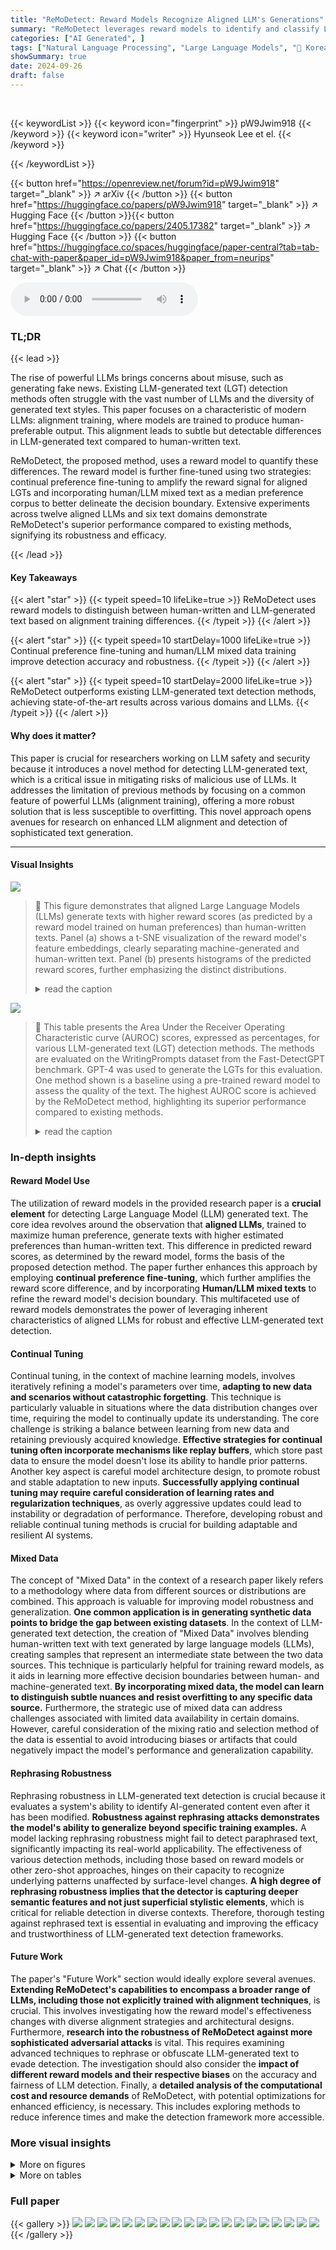 ```yaml
---
title: "ReMoDetect: Reward Models Recognize Aligned LLM's Generations"
summary: "ReMoDetect leverages reward models to identify and classify LLM-generated text. By using continual preference fine-tuning and incorporating human/LLM mixed text, ReMoDetect achieves state-of-the-art p..."
categories: ["AI Generated", ]
tags: ["Natural Language Processing", "Large Language Models", "🏢 Korea Advanced Institute of Science and Technology",]
showSummary: true
date: 2024-09-26
draft: false
---
```


<br>

{{< keywordList >}}
{{< keyword icon="fingerprint" >}} pW9Jwim918 {{< /keyword >}}
{{< keyword icon="writer" >}} Hyunseok Lee et el. {{< /keyword >}}
 
{{< /keywordList >}}

{{< button href="https://openreview.net/forum?id=pW9Jwim918" target="_blank" >}}
↗ arXiv
{{< /button >}}
{{< button href="https://huggingface.co/papers/pW9Jwim918" target="_blank" >}}
↗ Hugging Face
{{< /button >}}{{< button href="https://huggingface.co/papers/2405.17382" target="_blank" >}}
↗ Hugging Face
{{< /button >}}
{{< button href="https://huggingface.co/spaces/huggingface/paper-central?tab=tab-chat-with-paper&paper_id=pW9Jwim918&paper_from=neurips" target="_blank" >}}
↗ Chat
{{< /button >}}




<audio controls>
    <source src="https://ai-paper-reviewer.com/pW9Jwim918/podcast.wav" type="audio/wav">
    Your browser does not support the audio element.
</audio>


### TL;DR


{{< lead >}}

The rise of powerful LLMs brings concerns about misuse, such as generating fake news. Existing LLM-generated text (LGT) detection methods often struggle with the vast number of LLMs and the diversity of generated text styles.  This paper focuses on a characteristic of modern LLMs: alignment training, where models are trained to produce human-preferable output.  This alignment leads to subtle but detectable differences in LLM-generated text compared to human-written text. 

ReMoDetect, the proposed method, uses a reward model to quantify these differences. The reward model is further fine-tuned using two strategies: continual preference fine-tuning to amplify the reward signal for aligned LGTs and incorporating human/LLM mixed text as a median preference corpus to better delineate the decision boundary. Extensive experiments across twelve aligned LLMs and six text domains demonstrate ReMoDetect's superior performance compared to existing methods, signifying its robustness and efficacy.

{{< /lead >}}


#### Key Takeaways

{{< alert "star" >}}
{{< typeit speed=10 lifeLike=true >}} ReMoDetect uses reward models to distinguish between human-written and LLM-generated text based on alignment training differences. {{< /typeit >}}
{{< /alert >}}

{{< alert "star" >}}
{{< typeit speed=10 startDelay=1000 lifeLike=true >}} Continual preference fine-tuning and human/LLM mixed data training improve detection accuracy and robustness. {{< /typeit >}}
{{< /alert >}}

{{< alert "star" >}}
{{< typeit speed=10 startDelay=2000 lifeLike=true >}} ReMoDetect outperforms existing LLM-generated text detection methods, achieving state-of-the-art results across various domains and LLMs. {{< /typeit >}}
{{< /alert >}}

#### Why does it matter?
This paper is crucial for researchers working on LLM safety and security because it introduces a novel method for detecting LLM-generated text, which is a critical issue in mitigating risks of malicious use of LLMs.  It addresses the limitation of previous methods by focusing on a common feature of powerful LLMs (alignment training), offering a more robust solution that is less susceptible to overfitting. This novel approach opens avenues for research on enhanced LLM alignment and detection of sophisticated text generation. 

------
#### Visual Insights



![](https://ai-paper-reviewer.com/pW9Jwim918/figures_1_1.jpg)

> 🔼 This figure demonstrates that aligned Large Language Models (LLMs) generate texts with higher reward scores (as predicted by a reward model trained on human preferences) than human-written texts.  Panel (a) shows a t-SNE visualization of the reward model's feature embeddings, clearly separating machine-generated and human-written text. Panel (b) presents histograms of the predicted reward scores, further emphasizing the distinct distributions.
> <details>
> <summary>read the caption</summary>
> Figure 1: Motivation: Aligned LGTs and human-written texts are easily distinguishable by using the reward model. We visualize the (a) t-SNE of the reward model's final feature and the (b) histogram of the predicted reward score. Here, 'Machine' indicates the text generated by GPT3.5/GPT4 Turbo, Llama3-70B, and Claude on the Reuters domain.
> </details>





![](https://ai-paper-reviewer.com/pW9Jwim918/tables_1_1.jpg)

> 🔼 This table presents the Area Under the Receiver Operating Characteristic curve (AUROC) scores, expressed as percentages, for various LLM-generated text (LGT) detection methods.  The methods are evaluated on the WritingPrompts dataset from the Fast-DetectGPT benchmark.  GPT-4 was used to generate the LGTs for this evaluation. One method shown is a baseline using a pre-trained reward model to assess the quality of the text. The highest AUROC score is achieved by the ReMoDetect method, highlighting its superior performance compared to existing methods.
> <details>
> <summary>read the caption</summary>
> Table 1: AUROC (%) of LLM-generated text detection methods on WritingPrompts from the Fast-DetectGPT benchmark, where GPT4 is used for text generation. 'Reward model' indicates the detection using the reward score of the pre-trained reward model. The bold denotes the best result.
> </details>





### In-depth insights


#### Reward Model Use
The utilization of reward models in the provided research paper is a **crucial element** for detecting Large Language Model (LLM) generated text. The core idea revolves around the observation that **aligned LLMs**, trained to maximize human preference, generate texts with higher estimated preferences than human-written text.  This difference in predicted reward scores, as determined by the reward model, forms the basis of the proposed detection method. The paper further enhances this approach by employing **continual preference fine-tuning**, which further amplifies the reward score difference, and by incorporating **Human/LLM mixed texts** to refine the reward model's decision boundary.  This multifaceted use of reward models demonstrates the power of leveraging inherent characteristics of aligned LLMs for robust and effective LLM-generated text detection.

#### Continual Tuning
Continual tuning, in the context of machine learning models, involves iteratively refining a model's parameters over time, **adapting to new data and scenarios without catastrophic forgetting**.  This technique is particularly valuable in situations where the data distribution changes over time, requiring the model to continually update its understanding.  The core challenge is striking a balance between learning from new data and retaining previously acquired knowledge.  **Effective strategies for continual tuning often incorporate mechanisms like replay buffers**, which store past data to ensure the model doesn't lose its ability to handle prior patterns.  Another key aspect is careful model architecture design, to promote robust and stable adaptation to new inputs.  **Successfully applying continual tuning may require careful consideration of learning rates and regularization techniques**, as overly aggressive updates could lead to instability or degradation of performance.  Therefore, developing robust and reliable continual tuning methods is crucial for building adaptable and resilient AI systems.

#### Mixed Data
The concept of "Mixed Data" in the context of a research paper likely refers to a methodology where data from different sources or distributions are combined.  This approach is valuable for improving model robustness and generalization. **One common application is in generating synthetic data points to bridge the gap between existing datasets**. In the context of LLM-generated text detection, the creation of "Mixed Data" involves blending human-written text with text generated by large language models (LLMs), creating samples that represent an intermediate state between the two data sources. This technique is particularly helpful for training reward models, as it aids in learning more effective decision boundaries between human- and machine-generated text. **By incorporating mixed data, the model can learn to distinguish subtle nuances and resist overfitting to any specific data source.**  Furthermore, the strategic use of mixed data can address challenges associated with limited data availability in certain domains.  However, careful consideration of the mixing ratio and selection method of the data is essential to avoid introducing biases or artifacts that could negatively impact the model's performance and generalization capability.

#### Rephrasing Robustness
Rephrasing robustness in LLM-generated text detection is crucial because it evaluates a system's ability to identify AI-generated content even after it has been modified.  **Robustness against rephrasing attacks demonstrates the model's ability to generalize beyond specific training examples.**  A model lacking rephrasing robustness might fail to detect paraphrased text, significantly impacting its real-world applicability.  The effectiveness of various detection methods, including those based on reward models or other zero-shot approaches, hinges on their capacity to recognize underlying patterns unaffected by surface-level changes.  **A high degree of rephrasing robustness implies that the detector is capturing deeper semantic features and not just superficial stylistic elements**, which is critical for reliable detection in diverse contexts.  Therefore, thorough testing against rephrased text is essential in evaluating and improving the efficacy and trustworthiness of LLM-generated text detection frameworks.

#### Future Work
The paper's "Future Work" section would ideally explore several avenues.  **Extending ReMoDetect's capabilities to encompass a broader range of LLMs, including those not explicitly trained with alignment techniques**, is crucial.  This involves investigating how the reward model's effectiveness changes with diverse alignment strategies and architectural designs.  Furthermore, **research into the robustness of ReMoDetect against more sophisticated adversarial attacks** is vital.  This requires examining advanced techniques to rephrase or obfuscate LLM-generated text to evade detection.   The investigation should also consider the **impact of different reward models and their respective biases** on the accuracy and fairness of LLM detection.  Finally, a **detailed analysis of the computational cost and resource demands** of ReMoDetect, with potential optimizations for enhanced efficiency, is necessary.  This includes exploring methods to reduce inference times and make the detection framework more accessible.


### More visual insights

<details>
<summary>More on figures
</summary>


![](https://ai-paper-reviewer.com/pW9Jwim918/figures_3_1.jpg)

> 🔼 This figure illustrates the ReMoDetect framework.  It shows how the reward model is continually fine-tuned to distinguish between human-written text and LLM-generated text, using a replay buffer to avoid overfitting and incorporating human/LLM mixed text for improved boundary learning.
> <details>
> <summary>read the caption</summary>
> Figure 2: Overview of Reward Model based LLM Generated Text Detection (ReMoDetect): We continually fine-tune the reward model rφ to prefer aligned LLM-generated responses YLM even further while preventing the overfitting by using the replay technique: (xbuf, ybuf) is the replay buffer and rφ0 is the initial reward model. Moreover, we generate a human/LLM mixed text YMIX by partially rephrasing the human response YHU using the aligned LLM, which serves as a median preference data compared to YLM and YHU, i.e., YLM > YMIX > YHU | x, to improve the reward model's detection ability.
> </details>



![](https://ai-paper-reviewer.com/pW9Jwim918/figures_3_2.jpg)

> 🔼 This figure illustrates the ReMoDetect framework.  It shows how the reward model is continually fine-tuned to better distinguish between human-written text and LLM-generated text.  A key aspect is the use of a 'replay buffer' to prevent overfitting, and the generation of mixed human/LLM texts to help the model learn the decision boundary more effectively. The process starts with an initial reward model and then iteratively refines it using two training components: continual preference tuning with replay and reward modeling with mixed responses.
> <details>
> <summary>read the caption</summary>
> Figure 2: Overview of Reward Model based LLM Generated Text Detection (ReMoDetect): We continually fine-tune the reward model rθ to prefer aligned LLM-generated responses YLM even further while preventing the overfitting by using the replay technique: (xbuf, ybuf) is the replay buffer and rθ0 is the initial reward model. Moreover, we generate a human/LLM mixed text YMIX by partially rephrasing the human response YHU using the aligned LLM, which serves as a median preference data compared to YLM and YHU, i.e., YLM > YMIX > YHU | x, to improve the reward model's detection ability.
> </details>



![](https://ai-paper-reviewer.com/pW9Jwim918/figures_6_1.jpg)

> 🔼 This figure demonstrates that aligned Large Language Model (LLM) generated texts (LGTs) are easily distinguishable from human-written texts using a reward model.  Panel (a) shows a t-distributed stochastic neighbor embedding (t-SNE) plot of the reward model's final feature vector, clearly separating LLM-generated and human-written texts. Panel (b) presents a histogram of the reward scores, highlighting the distinct distributions between the two text types.  The results suggest that the reward model effectively captures a difference in text characteristics introduced by alignment training in LLMs.
> <details>
> <summary>read the caption</summary>
> Figure 1: Motivation: Aligned LGTs and human-written texts are easily distinguishable by using the reward model. We visualize the (a) t-SNE of the reward model's final feature and the (b) histogram of the predicted reward score. Here, 'Machine' indicates the text generated by GPT3.5/GPT4 Turbo, Llama3-70B, and Claude on the Reuters domain.
> </details>



![](https://ai-paper-reviewer.com/pW9Jwim918/figures_6_2.jpg)

> 🔼 This figure visualizes the predicted reward scores given by three different reward models (Gemma 2B, Gemma 7B, and Llama3 8B) for both human-written texts and machine-generated texts (GPT4 Turbo and Claude3 Opus) on the WritingPrompts-small dataset.  It shows how the reward models distinguish between human and machine-generated text based on the predicted reward score distribution.
> <details>
> <summary>read the caption</summary>
> Figure 4: Predicted reward distribution of human-written texts and LGTs on three different reward models (RMs), including (a) Gemma 2B (b) Gemma 7B, and (c) Llama3 8B. 'Machine' denotes GPT4 Turbo and Claude3 Opus generated texts. We use WritingPrompts-small as the text domain.
> </details>



![](https://ai-paper-reviewer.com/pW9Jwim918/figures_7_1.jpg)

> 🔼 This figure visualizes the reward distribution predicted by the reward model before and after training with the proposed continual preference tuning method.  The 'before' plot shows the initial distribution where LLM-generated texts (Machine) have slightly higher reward scores than human-written texts.  The 'after' plot illustrates how the training shifts the distribution, significantly separating LLM-generated texts with substantially higher reward scores compared to human-written texts.  This separation is crucial for accurate LLM-generated text detection.
> <details>
> <summary>read the caption</summary>
> Figure 5: Predicted reward distribution of human-written texts and LGTs (a) 'Before' and (b) 'After' training the reward model with Eq (2). “Machine' denotes GPT4-Turbo generated texts on Eassy domain.
> </details>



![](https://ai-paper-reviewer.com/pW9Jwim918/figures_8_1.jpg)

> 🔼 This figure shows the average AUROC scores for different LLM-generated text (LGT) detection methods across varying lengths of input text.  The x-axis represents the number of words in the input text, increasing in increments of 30. The y-axis represents the AUROC score, a measure of the detector's performance.  Two different LLMs are tested: GPT4 Turbo and Claude3 Opus. The figure visually demonstrates the robustness of the proposed method (Ours) compared to other methods like Log-likelihood, LRR, DetectGPT, and Fast-DetectGPT, especially with shorter response lengths.
> <details>
> <summary>read the caption</summary>
> Figure 6: Average AUROC (%) of various LGT detection methods on various input response lengths by monotonically increasing 30 words each. We consider three text domains from the Fast-DetectGPT benchmark and two aligned LLM, including (a) GPT4 Turbo and (b) Claude3 Opus.
> </details>



![](https://ai-paper-reviewer.com/pW9Jwim918/figures_13_1.jpg)

> 🔼 This figure shows that reward models can easily distinguish between texts generated by large language models (LLMs) and human-written texts.  Panel (a) uses t-SNE to visualize the separation of aligned LLM-generated texts from human-written texts based on reward model features. Panel (b) shows a histogram illustrating the difference in the reward score distributions between human and machine-generated texts.
> <details>
> <summary>read the caption</summary>
> Figure 1: Motivation: Aligned LGTs and human-written texts are easily distinguishable by using the reward model. We visualize the (a) t-SNE of the reward model's final feature and the (b) histogram of the predicted reward score. Here, 'Machine' indicates the text generated by GPT3.5/GPT4 Turbo, Llama3-70B, and Claude on the Reuters domain.
> </details>



![](https://ai-paper-reviewer.com/pW9Jwim918/figures_18_1.jpg)

> 🔼 This figure demonstrates the effectiveness of reward models in distinguishing between human-written text and text generated by large language models (LLMs).  Panel (a) shows a t-distributed stochastic neighbor embedding (t-SNE) plot visualizing the separation of human-written text and LLM-generated text based on their reward scores. Panel (b) presents a histogram comparing the distribution of predicted reward scores for both human-written and LLM-generated text, showcasing a clear distinction between the two distributions. The results support the main finding that aligned LLMs (trained to maximize human preferences) produce text with reward scores even higher than human-written texts, making them easier to detect using the reward model.
> <details>
> <summary>read the caption</summary>
> Figure 1: Motivation: Aligned LGTs and human-written texts are easily distinguishable by using the reward model. We visualize the (a) t-SNE of the reward model’s final feature and the (b) histogram of the predicted reward score. Here, ‘Machine’ indicates the text generated by GPT3.5/GPT4 Turbo, Llama3-70B, and Claude on the Reuters domain.
> </details>



![](https://ai-paper-reviewer.com/pW9Jwim918/figures_18_2.jpg)

> 🔼 This figure shows that reward models can easily distinguish between texts generated by large language models (LLMs) and human-written texts.  The t-SNE plot (a) visualizes the separation of LLM-generated and human-written texts in a feature space learned by a reward model, while the histogram (b) shows the distribution of predicted reward scores for each type of text, clearly indicating a difference in their distributions.
> <details>
> <summary>read the caption</summary>
> Figure 1: Motivation: Aligned LGTs and human-written texts are easily distinguishable by using the reward model. We visualize the (a) t-SNE of the reward model's final feature and the (b) histogram of the predicted reward score. Here, 'Machine' indicates the text generated by GPT3.5/GPT4 Turbo, Llama3-70B, and Claude on the Reuters domain.
> </details>



![](https://ai-paper-reviewer.com/pW9Jwim918/figures_18_3.jpg)

> 🔼 This figure demonstrates the effectiveness of reward models in distinguishing between aligned LLM-generated texts (LGTs) and human-written texts.  Panel (a) shows a t-SNE visualization of the reward model's feature embeddings, clearly separating machine-generated text from human-written text. Panel (b) displays a histogram of the predicted reward scores, further highlighting the distinct distributions of these two text types. This separation is crucial for the LGT detection method proposed in the paper.
> <details>
> <summary>read the caption</summary>
> Figure 1: Motivation: Aligned LGTs and human-written texts are easily distinguishable by using the reward model. We visualize the (a) t-SNE of the reward model's final feature and the (b) histogram of the predicted reward score. Here, 'Machine' indicates the text generated by GPT3.5/GPT4 Turbo, Llama3-70B, and Claude on the Reuters domain.
> </details>



![](https://ai-paper-reviewer.com/pW9Jwim918/figures_18_4.jpg)

> 🔼 The figure demonstrates that aligned Large Language Model (LLM) generated texts (LGTs) and human-written texts have different reward scores, as predicted by a reward model trained to assess human preferences.  The t-SNE plot (a) visually separates LLM generated texts from human-written ones in a 2-dimensional space, while the histogram (b) shows the reward scores for both LLM-generated and human-written texts, exhibiting a clear separation in the distribution. This motivates the use of the reward model for detecting LLM-generated texts.
> <details>
> <summary>read the caption</summary>
> Figure 1: Motivation: Aligned LGTs and human-written texts are easily distinguishable by using the reward model. We visualize the (a) t-SNE of the reward model's final feature and the (b) histogram of the predicted reward score. Here, 'Machine' indicates the text generated by GPT3.5/GPT4 Turbo, Llama3-70B, and Claude on the Reuters domain.
> </details>



</details>




<details>
<summary>More on tables
</summary>


![](https://ai-paper-reviewer.com/pW9Jwim918/tables_5_1.jpg)
> 🔼 This table presents the Area Under the Receiver Operating Characteristic Curve (AUROC) scores for several LLM-generated text (LGT) detection methods.  It compares the performance of these methods across two benchmark datasets: Fast-DetectGPT and MGTBench.  The results are broken down by LLM model used to generate the text (GPT3.5 Turbo, GPT4, etc.) and by the specific text domain (PubMed, XSum, etc.). The bold values represent the best AUROC score for each combination.
> <details>
> <summary>read the caption</summary>
> Table 2: AUROC (%) of multiple LGT detection methods, including log-likelihood (Loglik.) [20], Rank [20], DetectGPT (D-GPT) [11], LRR [21], NPR [21], Fast-DetectGPT (FD-GPT) [13], OpenAI-Detector (Open-D) [20], ChatGPT-Detector (Chat-D) [6], and ReMoDetect (Ours). We consider two major LGT detection benchmarks from (a) Fast-DetectGPT [13] and (b) MGTBench [15]. The bold indicates the best result within the group.
> </details>

![](https://ai-paper-reviewer.com/pW9Jwim918/tables_5_2.jpg)
> 🔼 This table presents the AUROC scores achieved by various LLM-generated text detection methods on two benchmark datasets: Fast-DetectGPT and MGTBench.  It compares the performance of several existing methods against the proposed ReMoDetect method across multiple text domains and LLMs.  The results highlight ReMoDetect's superior performance compared to existing techniques.
> <details>
> <summary>read the caption</summary>
> Table 2: AUROC (%) of multiple LGT detection methods, including log-likelihood (Loglik.) [20], Rank [20], DetectGPT (D-GPT) [11], LRR [21], NPR [21], Fast-DetectGPT (FD-GPT) [13], OpenAI-Detector (Open-D) [20], ChatGPT-Detector (Chat-D) [6], and ReMoDetect (Ours). We consider two major LGT detection benchmarks from (a) Fast-DetectGPT [13] and (b) MGTBench [15]. The bold indicates the best result within the group.
> </details>

![](https://ai-paper-reviewer.com/pW9Jwim918/tables_6_1.jpg)
> 🔼 This table compares the performance of ReMoDetect with GPTZero, a commercial LLM detection API, across three datasets from the Fast-DetectGPT benchmark (PubMed, XSum, and WritingPrompts).  The average AUROC (Area Under the Receiver Operating Characteristic curve) is presented for each model and dataset. ReMoDetect demonstrates superior performance.
> <details>
> <summary>read the caption</summary>
> Table 3: Comparison with ReMoDetect (Ours) and GPTZero [39], a commercial black-box LGT detection API. We report the average AUROC (%) on the Fast-DetectGPT benchmark, including PubMed, XSum, and WritingPrompts. The bold indicates the best results.
> </details>

![](https://ai-paper-reviewer.com/pW9Jwim918/tables_7_1.jpg)
> 🔼 This table presents the results of an experiment evaluating the robustness of several LLM-generated text detection methods against rephrasing attacks.  The experiment used the Fast-DetectGPT benchmark, and focused on three text domains (XSum, PubMed, and WritingPrompts-small).  The methods' AUROC scores are reported for both original texts and texts that have undergone a rephrasing attack using the T5-3B model.  The relative decrease in performance after the attack is shown in parentheses, illustrating the impact of rephrasing on each method's detection accuracy.
> <details>
> <summary>read the caption</summary>
> Table 4: Robustness against rephrasing attacks. We report the average AUROC (%) before ('Original') and after ('Attacked') the rephrasing attack with T5-3B on the Fast-DetectGPT benchmark, including XSum, PubMed, and small-sized WritingPrompts. Values in the parenthesis indicate the relative performance drop after the rephrasing attack. The bold indicates the best result.
> </details>

![](https://ai-paper-reviewer.com/pW9Jwim918/tables_7_2.jpg)
> 🔼 This table presents the results of a robustness test performed on the ChatGPT-Detector and ReMoDetect models. The goal was to evaluate how well the models generalize to unseen data and models by comparing the Area Under the Receiver Operating Characteristic curve (AUROC) across several scenarios where either the data, the model, or both are unseen during the training phase. The results indicate that ReMoDetect demonstrates superior robustness compared to ChatGPT-Detector, especially in unseen scenarios.
> <details>
> <summary>read the caption</summary>
> Table 5: AUROC (%) of ChatGPT-D and ReMoDetect (ours), on datasets and models that are seen (S) or unseen (U) during training time. The bold denotes the best results.
> </details>

![](https://ai-paper-reviewer.com/pW9Jwim918/tables_8_1.jpg)
> 🔼 This table presents the Area Under the ROC Curve (AUROC) scores for several Large Language Model (LLM) generated text detection methods on three different datasets (PubMed, XSum, and WritingPrompts-small).  It compares the performance of these methods on LLMs that were *not* trained using reinforcement learning from human feedback (RLHF), specifically using either direct preference optimization (DPO) or supervised fine-tuning (SFT). The table highlights ReMoDetect's performance against various baselines, showcasing its effectiveness even on LLMs trained with methods other than RLHF.
> <details>
> <summary>read the caption</summary>
> Table 6: LGT Detection results on non-RLHF trained LLMs. We report AUROC (%) of multiple LGT detection methods, including log-likelihood (Loglik.), Rank, Fast-DetectGPT (FD-GPT), OpenAI-Detector (Open-D), ChatGPT-Detector (Chat-D), and ReMoDetect (Ours). We consider LGT detection benchmarks from Fast-DetectGPT: PubMed, XSum, and WritingPrompts-small (WP-s). Here, Phi-3 medium is DPO trained and OLMo-7B-SFT is SFT-only trained. The bold indicates the best result within the group.
> </details>

![](https://ai-paper-reviewer.com/pW9Jwim918/tables_9_1.jpg)
> 🔼 This table shows the ablation study of the proposed ReMoDetect model by gradually adding the components (Continual Preference Tuning, Replay Buffers, and Reward Modeling with Mixed Responses).  It demonstrates the incremental improvements in AUROC, AUPR, and TPR@FPR1% metrics when each component is added, highlighting their individual contributions to the overall performance.  The results are based on GPT-4 generated text across several domains.
> <details>
> <summary>read the caption</summary>
> Table 7: Contribution of each proposed component of ReMoDetect on detecting aligned LGTs from human-written texts. We report the average detection performance of GPT4 under text domains in the Fast-DetectGPT benchmark. All values are percentages, and the best results are indicated in bold.
> </details>

![](https://ai-paper-reviewer.com/pW9Jwim918/tables_9_2.jpg)
> 🔼 This table compares the detection time, model parameters, and AUROC of several LLM-generated text detection methods on the Fast-DetectGPT benchmark.  The detection time is measured using an A6000 GPU and is based on 300 samples from the XSum dataset.  The table highlights the efficiency and performance of the proposed ReMoDetect method compared to existing techniques.
> <details>
> <summary>read the caption</summary>
> Table 8: Comparison of detection time, model parameters, and average AUROC (%) of Fast-DetectGPT benchmark for various LGT detection methods. Detection time was measured in an A6000 GPU, and the overall detection time was measured for 300 XSum dataset samples.
> </details>

![](https://ai-paper-reviewer.com/pW9Jwim918/tables_15_1.jpg)
> 🔼 This table presents the Area Under the Receiver Operating Characteristic Curve (AUROC) scores achieved by several LLM-generated text (LGT) detection methods.  It compares the performance of ReMoDetect against several baselines across two benchmark datasets: Fast-DetectGPT and MGTBench. The results are broken down by LLM model (GPT3.5 Turbo, GPT4, GPT4 Turbo, Llama 3 70B, Gemini Pro, Claude 3 Opus) and text domain (PubMed, XSum, WritingPrompts-small, Essay, Reuters, WritingPrompts).  The bold values highlight the best-performing method in each row.
> <details>
> <summary>read the caption</summary>
> Table 2: AUROC (%) of multiple LGT detection methods, including log-likelihood (Loglik.) [20], Rank [20], DetectGPT (D-GPT) [11], LRR [21], NPR [21], Fast-DetectGPT (FD-GPT) [13], OpenAI-Detector (Open-D) [20], ChatGPT-Detector (Chat-D) [6], and ReMoDetect (Ours). We consider two major LGT detection benchmarks from (a) Fast-DetectGPT [13] and (b) MGTBench [15]. The bold indicates the best result within the group.
> </details>

![](https://ai-paper-reviewer.com/pW9Jwim918/tables_16_1.jpg)
> 🔼 This table presents the Area Under the Receiver Operating Characteristic Curve (AUROC) scores for different Large Language Models (LLMs) on the Fast-DetectGPT benchmark.  The models evaluated include Claude3 Haiku, Claude3 Sonnet, and several baselines.  The AUROC is a measure of the LLM's ability to distinguish between human-written text and machine-generated text.  Higher AUROC scores indicate better performance.  The table is broken down by domain (PubMed, XSum, WritingPrompts-small) and shows the AUROC for each model within each domain. The best-performing model in each domain is highlighted in bold.
> <details>
> <summary>read the caption</summary>
> Table 10: AUROC (%) on Fast-DetectGPT benchmark [13] for different models: Claude3 Haiku [5] and Sonnet [5]. The bold indicates the best result.
> </details>

![](https://ai-paper-reviewer.com/pW9Jwim918/tables_16_2.jpg)
> 🔼 This table presents the True Positive Rate (TPR) at a 1% False Positive Rate (FPR) and the Area Under the Precision-Recall Curve (AUPR) for several LLM-generated text detection methods.  It compares the performance of ReMoDetect against baselines across different LLMs and text domains from the Fast-DetectGPT benchmark.
> <details>
> <summary>read the caption</summary>
> Table 11: TPR(%) at FPR 1% and AUPR (%) of multiple LLM-generated text detection methods, including log-likelihood (Loglik.) [20], Rank [20], DetectGPT (D-GPT) [11], LRR [21], NPR [21], Fast-DetectGPT (FD-GPT) [13], OpenAI-Detector (Open-D) [20], ChatGPT-Detector (Chat-D) [6], and ReMoDetect (Ours). We consider LLM-generated text detection benchmarks from Fast-DetectGPT [13]. The bold indicates the best result within the group.
> </details>

![](https://ai-paper-reviewer.com/pW9Jwim918/tables_16_3.jpg)
> 🔼 This table presents the Area Under the Receiver Operating Characteristic curve (AUROC) scores achieved by several LLM-generated text (LGT) detection methods on two benchmark datasets: Fast-DetectGPT and MGTBench.  The methods compared include various zero-shot and supervised techniques.  The results are broken down by LLM used for text generation (GPT3.5 Turbo, GPT4, etc.) and by the specific dataset and its sub-domains (PubMed, XSum, WritingPrompts). The table highlights the superior performance of ReMoDetect across diverse models and datasets.
> <details>
> <summary>read the caption</summary>
> Table 2: AUROC (%) of multiple LGT detection methods, including log-likelihood (Loglik.) [20], Rank [20], DetectGPT (D-GPT) [11], LRR [21], NPR [21], Fast-DetectGPT (FD-GPT) [13], OpenAI Detector (Open-D) [20], ChatGPT-Detector (Chat-D) [6], and ReMoDetect (Ours). We consider two major LGT detection benchmarks from (a) Fast-DetectGPT [13] and (b) MGTBench [15]. The bold indicates the best result within the group.
> </details>

![](https://ai-paper-reviewer.com/pW9Jwim918/tables_17_1.jpg)
> 🔼 This table presents the Area Under the ROC Curve (AUROC) scores achieved by various LLM-generated text (LGT) detection methods on two benchmark datasets: Fast-DetectGPT and MGTBench.  The methods compared include several zero-shot and supervised approaches, along with the proposed ReMoDetect method.  The AUROC scores are presented for different LLMs and across multiple text domains within each benchmark, allowing for a comprehensive comparison of performance.
> <details>
> <summary>read the caption</summary>
> Table 2: AUROC (%) of multiple LGT detection methods, including log-likelihood (Loglik.) [20], Rank [20], DetectGPT (D-GPT) [11], LRR [21], NPR [21], Fast-DetectGPT (FD-GPT) [13], OpenAI-Detector (Open-D) [20], ChatGPT-Detector (Chat-D) [6], and ReMoDetect (Ours). We consider two major LGT detection benchmarks from (a) Fast-DetectGPT [13] and (b) MGTBench [15]. The bold indicates the best result within the group.
> </details>

![](https://ai-paper-reviewer.com/pW9Jwim918/tables_19_1.jpg)
> 🔼 This table demonstrates the robustness of different LLM-generated text detection methods against rephrasing attacks. It shows the AUROC scores (Area Under the Receiver Operating Characteristic Curve) before and after a rephrasing attack using the T5-3B model.  The results are broken down by model (GPT3.5 Turbo, GPT4, and Claude3 Opus) and dataset (XSum, PubMed, and WritingPrompts-small). The values in parentheses show the percentage drop in AUROC after the attack, highlighting the resilience of each method.
> <details>
> <summary>read the caption</summary>
> Table 4: Robustness against rephrasing attacks. We report the average AUROC (%) before ('Original') and after ('Attacked') the rephrasing attack with T5-3B on the Fast-DetectGPT benchmark, including XSum, PubMed, and small-sized WritingPrompts. Values in the parenthesis indicate the relative performance drop after the rephrasing attack. The bold indicates the best result.
> </details>

![](https://ai-paper-reviewer.com/pW9Jwim918/tables_19_2.jpg)
> 🔼 This table presents the Area Under the Receiver Operating Characteristic curve (AUROC) for several LLM-generated text (LGT) detection methods.  It compares the performance of these methods across different LLMs (GPT3.5 Turbo, GPT4, GPT4 Turbo, Llama 3 70B, Gemini pro, Claude3 Opus) and datasets (PubMed, XSum, WritingPrompts, Essay, Reuters, and WritingPrompts-small) from two benchmark datasets: Fast-DetectGPT and MGTBench.  The best performing method in each category is highlighted in bold.
> <details>
> <summary>read the caption</summary>
> Table 2: AUROC (%) of multiple LGT detection methods, including log-likelihood (Loglik.) [20], Rank [20], DetectGPT (D-GPT) [11], LRR [21], NPR [21], Fast-DetectGPT (FD-GPT) [13], OpenAI-Detector (Open-D) [20], ChatGPT-Detector (Chat-D) [6], and ReMoDetect (Ours). We consider two major LGT detection benchmarks from (a) Fast-DetectGPT [13] and (b) MGTBench [15]. The bold indicates the best result within the group.
> </details>

![](https://ai-paper-reviewer.com/pW9Jwim918/tables_20_1.jpg)
> 🔼 This table compares the performance of ReMoDetect against other LLM-generated text detection methods on two benchmark datasets: Fast-DetectGPT and MGTBench.  The results are presented as AUROC (Area Under the Receiver Operating Characteristic curve) scores, a metric that measures the ability of a classifier to distinguish between human-written and LLM-generated text. The table shows the performance across multiple domains (PubMed, XSum, WritingPrompts) and different LLMs (GPT3.5 Turbo, GPT4, etc.).
> <details>
> <summary>read the caption</summary>
> Table 2: AUROC (%) of multiple LGT detection methods, including log-likelihood (Loglik.) [20], Rank [20], DetectGPT (D-GPT) [11], LRR [21], NPR [21], Fast-DetectGPT (FD-GPT) [13], OpenAI-Detector (Open-D) [20], ChatGPT-Detector (Chat-D) [6], and ReMoDetect (Ours). We consider two major LGT detection benchmarks from (a) Fast-DetectGPT [13] and (b) MGTBench [15]. The bold indicates the best result within the group.
> </details>

![](https://ai-paper-reviewer.com/pW9Jwim918/tables_20_2.jpg)
> 🔼 This table presents the Area Under the Receiver Operating Characteristic curve (AUROC) scores achieved by several LLM-generated text (LGT) detection methods on two benchmark datasets: Fast-DetectGPT and MGTBench.  The methods compared include various zero-shot and supervised approaches, along with the authors' proposed ReMoDetect method.  The results are broken down by LLM used for text generation and by the text domain (e.g., PubMed, XSum, WritingPrompts).  The table highlights the superior performance of ReMoDetect across different LLMs and domains.
> <details>
> <summary>read the caption</summary>
> Table 2: AUROC (%) of multiple LGT detection methods, including log-likelihood (Loglik.) [20], Rank [20], DetectGPT (D-GPT) [11], LRR [21], NPR [21], Fast-DetectGPT (FD-GPT) [13], OpenAI-Detector (Open-D) [20], ChatGPT-Detector (Chat-D) [6], and ReMoDetect (Ours). We consider two major LGT detection benchmarks from (a) Fast-DetectGPT [13] and (b) MGTBench [15]. The bold indicates the best result within the group.
> </details>

</details>




### Full paper

{{< gallery >}}
<img src="https://ai-paper-reviewer.com/pW9Jwim918/1.png" class="grid-w50 md:grid-w33 xl:grid-w25" />
<img src="https://ai-paper-reviewer.com/pW9Jwim918/2.png" class="grid-w50 md:grid-w33 xl:grid-w25" />
<img src="https://ai-paper-reviewer.com/pW9Jwim918/3.png" class="grid-w50 md:grid-w33 xl:grid-w25" />
<img src="https://ai-paper-reviewer.com/pW9Jwim918/4.png" class="grid-w50 md:grid-w33 xl:grid-w25" />
<img src="https://ai-paper-reviewer.com/pW9Jwim918/5.png" class="grid-w50 md:grid-w33 xl:grid-w25" />
<img src="https://ai-paper-reviewer.com/pW9Jwim918/6.png" class="grid-w50 md:grid-w33 xl:grid-w25" />
<img src="https://ai-paper-reviewer.com/pW9Jwim918/7.png" class="grid-w50 md:grid-w33 xl:grid-w25" />
<img src="https://ai-paper-reviewer.com/pW9Jwim918/8.png" class="grid-w50 md:grid-w33 xl:grid-w25" />
<img src="https://ai-paper-reviewer.com/pW9Jwim918/9.png" class="grid-w50 md:grid-w33 xl:grid-w25" />
<img src="https://ai-paper-reviewer.com/pW9Jwim918/10.png" class="grid-w50 md:grid-w33 xl:grid-w25" />
<img src="https://ai-paper-reviewer.com/pW9Jwim918/11.png" class="grid-w50 md:grid-w33 xl:grid-w25" />
<img src="https://ai-paper-reviewer.com/pW9Jwim918/12.png" class="grid-w50 md:grid-w33 xl:grid-w25" />
<img src="https://ai-paper-reviewer.com/pW9Jwim918/13.png" class="grid-w50 md:grid-w33 xl:grid-w25" />
<img src="https://ai-paper-reviewer.com/pW9Jwim918/14.png" class="grid-w50 md:grid-w33 xl:grid-w25" />
<img src="https://ai-paper-reviewer.com/pW9Jwim918/15.png" class="grid-w50 md:grid-w33 xl:grid-w25" />
<img src="https://ai-paper-reviewer.com/pW9Jwim918/16.png" class="grid-w50 md:grid-w33 xl:grid-w25" />
<img src="https://ai-paper-reviewer.com/pW9Jwim918/17.png" class="grid-w50 md:grid-w33 xl:grid-w25" />
<img src="https://ai-paper-reviewer.com/pW9Jwim918/18.png" class="grid-w50 md:grid-w33 xl:grid-w25" />
<img src="https://ai-paper-reviewer.com/pW9Jwim918/19.png" class="grid-w50 md:grid-w33 xl:grid-w25" />
<img src="https://ai-paper-reviewer.com/pW9Jwim918/20.png" class="grid-w50 md:grid-w33 xl:grid-w25" />
{{< /gallery >}}